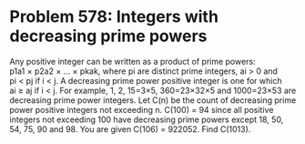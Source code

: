 # Problem 578: Integers with decreasing prime powers
Any positive integer can be written as a product of prime powers:
p1a1 × p2a2 × ... × pkak, where pi are distinct prime integers,
ai &gt; 0 and pi &lt; pj if i &lt; j. A decreasing prime power positive
integer is one for which ai ≥ aj if i &lt; j. For example, 1, 2, 15=3×5,
360=23×32×5 and 1000=23×53 are decreasing prime power integers. Let C(n)
be the count of decreasing prime power positive integers not exceeding
n. C(100) = 94 since all positive integers not exceeding 100 have
decreasing prime powers except 18, 50, 54, 75, 90 and 98. You are given
C(106) = 922052. Find C(1013).
